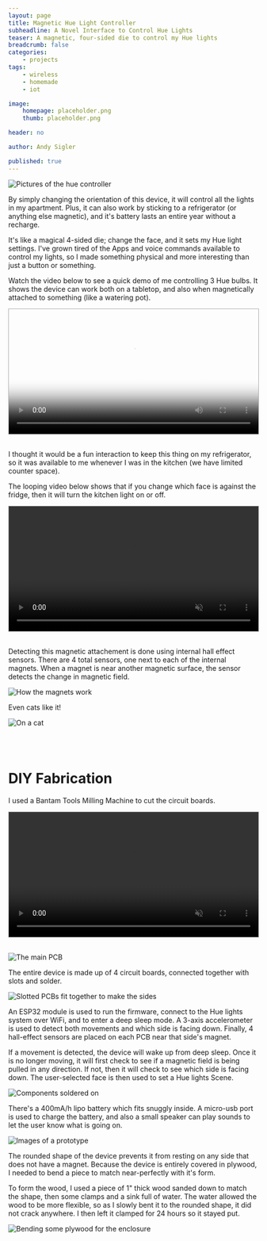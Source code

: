 ```yaml
---
layout: page
title: Magnetic Hue Light Controller
subheadline: A Novel Interface to Control Hue Lights
teaser: A magnetic, four-sided die to control my Hue lights
breadcrumb: false
categories:
    - projects
tags:
    - wireless
    - homemade
    - iot

image:
    homepage: placeholder.png
    thumb: placeholder.png

header: no

author: Andy Sigler

published: true
---
```


![Pictures of the hue controller]({{site.url}}/images/hue-fridge.jpg)

By simply changing the orientation of this device, it will control all the lights in my apartment. Plus, it can also work by sticking to a refrigerator (or anything else magnetic), and it's battery lasts an entire year without a recharge.

It's like a magical 4-sided die; change the face, and it sets my Hue light settings. I've grown tired of the Apps and voice commands available to control my lights, so I made something physical and more interesting than just a button or something.

Watch the video below to see a quick demo of me controlling 3 Hue bulbs. It shows the device can work both on a tabletop, and also when magnetically attached to something (like a watering pot).

<video id="vid_demo" style="margin-left:auto;margin-right:auto;display:block;width:100%;max-width:640px; height:auto; border:1px solid #aaa" width="1280" height="720" controls loop poster="{{site.url}}/images/hue-demo-poster.png">
  <source src="{{site.url}}/images/hue-demo.webm" type="video/webm">
  <source src="{{site.url}}/images/hue-demo.ogv" type="video/ogg">
  <source src="{{site.url}}/images/hue-demo.mp4" type="video/mp4">
</video>
<script type="text/javascript">
//    var vid_demo = document.getElementById('vid_demo');
//    vid_demo.removeAttribute('controls');
//    vid_demo.addEventListener('canplaythrough', function(e){
//        vid_demo.play();
//    })
</script>

<br />

I thought it would be a fun interaction to keep this thing on my refrigerator, so it was available to me whenever I was in the kitchen (we have limited counter space).

The looping video below shows that if you change which face is against the fridge, then it will turn the kitchen light on or off.

<video id="vid_fridge" style="margin-left:auto;margin-right:auto;display:block;width:100%;max-width:640px; height:auto; border:1px solid #aaa" width="1280" height="720" controls loop muted>
  <source src="{{site.url}}/images/hue-fridge-loop.webm" type="video/webm">
  <source src="{{site.url}}/images/hue-fridge-loop.ogv" type="video/ogg">
  <source src="{{site.url}}/images/hue-fridge-loop.mp4" type="video/mp4">
</video>
<script type="text/javascript">
    var vid_fridge = document.getElementById('vid_fridge');
    vid_fridge.removeAttribute('controls');
    vid_fridge.addEventListener('canplaythrough', function(e){
        vid_fridge.play();
    })
</script>

<br />

Detecting this magnetic attachement is done using internal hall effect sensors. There are 4 total sensors, one next to each of the internal magnets. When a magnet is near another magnetic surface, the sensor detects the change in magnetic field.

![How the magnets work]({{site.url}}/images/hue-magnet-describe.jpg)

Even cats like it!

![On a cat]({{site.url}}/images/hue-cat.jpg)

<br />
<br />

# DIY Fabrication

I used a Bantam Tools Milling Machine to cut the circuit boards.

<video id="vid_pcb" style="margin-left:auto;margin-right:auto;display:block;width:100%;max-width:640px; height:auto; border:1px solid #aaa" width="1280" height="720" controls loop muted>
  <source src="{{site.url}}/images/hue-pcb.webm" type="video/webm">
  <source src="{{site.url}}/images/hue-pcb.ogv" type="video/ogg">
  <source src="{{site.url}}/images/hue-pcb.mp4" type="video/mp4">
</video>
<script type="text/javascript">
    var vid_pcb = document.getElementById('vid_pcb');
    vid_pcb.removeAttribute('controls');
    vid_pcb.addEventListener('canplaythrough', function(e){
        vid_pcb.play();
    })
</script>

<br />

![The main PCB]({{site.url}}/images/hue-pcb-coin.jpg)

The entire device is made up of 4 circuit boards, connected together with slots and solder.

![Slotted PCBs fit together to make the sides]({{site.url}}/images/hue-pcb-slots.jpg)

An ESP32 module is used to run the firmware, connect to the Hue lights system over WiFi, and to enter a deep sleep mode. A 3-axis accelerometer is used to detect both movements and which side is facing down. Finally, 4 hall-effect sensors are placed on each PCB near that side's magnet.

If a movement is detected, the device will wake up from deep sleep. Once it is no longer moving, it will first check to see if a magnetic field is being pulled in any direction. If not, then it will check to see which side is facing down. The user-selected face is then used to set a Hue lights Scene.

![Components soldered on]({{site.url}}/images/hue-pcb-soldered.jpg)

There's a 400mA/h lipo battery which fits snuggly inside. A micro-usb port is used to charge the battery, and also a small speaker can play sounds to let the user know what is going on.

![Images of a prototype]({{site.url}}/images/hue-prototype-grid.jpg)

The rounded shape of the device prevents it from resting on any side that does not have a magnet. Because the device is entirely covered in plywood, I needed to bend a piece to match near-perfectly with it's form.

To form the wood, I used a piece of 1" thick wood sanded down to match the shape, then some clamps and a sink full of water. The water allowed the wood to be more flexible, so as I slowly bent it to the rounded shape, it did not crack anywhere. I then left it clamped for 24 hours so it stayed put.

![Bending some plywood for the enclosure]({{site.url}}/images/hue-bend-wood.jpg)
